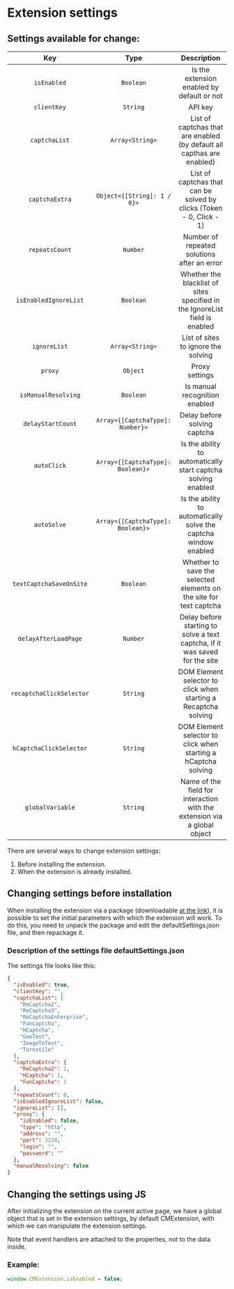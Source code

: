 ﻿---
sidebar_position: 4
---


# Extension settings

## Settings available for change:

|**Key**|**Type**|**Description**|
| :-: | :-: | :-: |
|`isEnabled`|`Boolean`|Is the extension enabled by default or not|
|`clientKey`|`String`|API key|
|`captchaList`|`Array<String>`|List of captchas that are enabled (by default all capthas are enabled)|
|`captchaExtra`|`Object<{[String]: 1 / 0}>`|List of captchas that can be solved by clicks (Token - 0, Click - 1)|
|`repeatsCount`|`Number`|Number of repeated solutions after an error|
|`isEnabledIgnoreList`|`Boolean`|Whether the blacklist of sites specified in the IgnoreList field is enabled|
|`ignoreList`|`Array<String>`|List of sites to ignore the solving|
|`proxy`|`Object`|Proxy settings|
|`isManualResolving`|`Boolean`|Is manual recognition enabled|
|`delayStartCount`|`Array<{[CaptchaType]: Number}>`|Delay before solving captcha|
|`autoClick`|`Array<{[CaptchaType]: Boolean}>`|Is the ability to automatically start captcha solving enabled|
|`autoSolve`|`Array<{[CaptchaType]: Boolean}>`|Is the ability to automatically solve the captcha window enabled|
|`textCaptchaSaveOnSite`|`Boolean`|Whether to save the selected elements on the site for text captcha|
|`delayAfterLoadPage`|`Number`|Delay before starting to solve a text captcha, if it was saved for the site|
|`recaptchaClickSelector`|`String`|DOM Element selector to click when starting a Recaptcha solving|
|`hCaptchaClickSelector`|`String`|DOM Element selector to click when starting a hCaptcha solving|
|`globalVariable`|`String`|Name of the field for interaction with the extension via a global object|

There are several ways to change extension settings:
1. Before installing the extension.
2. When the extension is already installed.

## Changing settings before installation

When installing the extension via a package (downloadable [at the link](https://drive.google.com/drive/folders/1ErdzNr6yF8g9fWpNSenaQ-93mANG6wLC)), it is possible to set the initial parameters with which the extension will work. To do this, you need to unpack the package and edit the defaultSettings.json file, and then repackage it.

### **Description of the settings file defaultSettings.json**

The settings file looks like this:

```json title="defaultSettings.json"
{
  "isEnabled": true,
  "clientKey": "",
  "captchaList": [
    "ReCaptcha2",
    "ReCaptcha3",
    "ReCaptchaEnterprise",
    "FunCaptcha",
    "HCaptcha",
    "GeeTest",
    "ImageToText",
    "Turnstile"
  ],
  "captchaExtra": {
    "ReCaptcha2": 1,
    "HCaptcha": 1,
    "FunCaptcha": 1
  },
  "repeatsCount": 0,
  "isEnabledIgnoreList": false,
  "ignoreList": [],
  "proxy": {
    "isEnabled": false,
    "type": "http",
    "address": "",
    "port": 3128,
    "login": "",
    "password": ""
  },
  "manualResolving": false
}
```
## Changing the settings using JS

After initializing the extension on the current active page, we have a global object that is set in the extension settings, by default CMExtension, with which we can manipulate the extension settings.

Note that event handlers are attached to the properties, not to the data inside.

### **Example:**
```js
window.CMExtension.isEnabled = false;
```